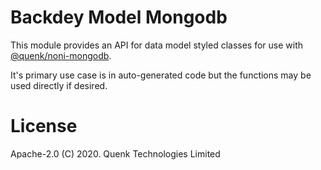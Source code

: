 # Backdey Model Mongodb

This module provides an API for data model styled classes for use with
[@quenk/noni-mongodb](https://github.com/quenktechnologies/noni-mongodb).

It's primary use case is in auto-generated code but the functions may be used
directly if desired.

# License

Apache-2.0 (C) 2020. Quenk Technologies Limited 
